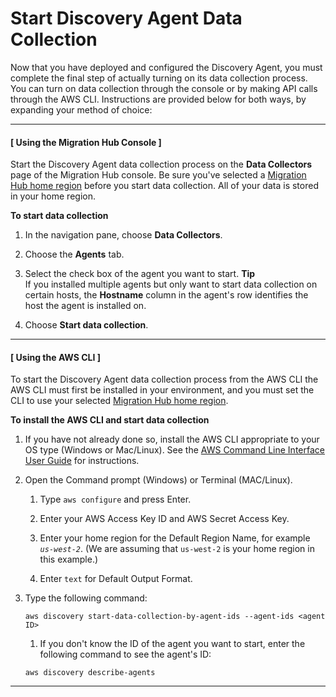 # Start Discovery Agent Data Collection<a name="start-agent-data-collection"></a>

Now that you have deployed and configured the Discovery Agent, you must complete the final step of actually turning on its data collection process\. You can turn on data collection through the console or by making API calls through the AWS CLI\. Instructions are provided below for both ways, by expanding your method of choice:

------
#### [ Using the Migration Hub Console ]

Start the Discovery Agent data collection process on the **Data Collectors** page of the Migration Hub console\. Be sure you've selected a [Migration Hub home region](https://docs.aws.amazon.com/migrationhub/latest/ug/home-region.html) before you start data collection\. All of your data is stored in your home region\.

**To start data collection**

1. In the navigation pane, choose **Data Collectors**\.

1. Choose the **Agents** tab\.

1. Select the check box of the agent you want to start\.
**Tip**  
If you installed multiple agents but only want to start data collection on certain hosts, the **Hostname** column in the agent's row identifies the host the agent is installed on\.

1. Choose **Start data collection**\.

------
#### [ Using the AWS CLI ]

To start the Discovery Agent data collection process from the AWS CLI the AWS CLI must first be installed in your environment, and you must set the CLI to use your selected [Migration Hub home region](https://docs.aws.amazon.com/migrationhub/latest/ug/home-region.html)\.

**To install the AWS CLI and start data collection**

1. If you have not already done so, install the AWS CLI appropriate to your OS type \(Windows or Mac/Linux\)\. See the [AWS Command Line Interface User Guide](https://docs.aws.amazon.com/cli/latest/userguide/) for instructions\.

1. Open the Command prompt \(Windows\) or Terminal \(MAC/Linux\)\.

   1. Type `aws configure` and press Enter\.

   1. Enter your AWS Access Key ID and AWS Secret Access Key\.

   1. Enter your home region for the Default Region Name, for example *`us-west-2`*\. \(We are assuming that `us-west-2` is your home region in this example\.\)

   1. Enter `text` for Default Output Format\.

1. Type the following command:

   ```
   aws discovery start-data-collection-by-agent-ids --agent-ids <agent ID>
   ```

   1. If you don't know the ID of the agent you want to start, enter the following command to see the agent's ID:

     ```
     aws discovery describe-agents
     ```

------